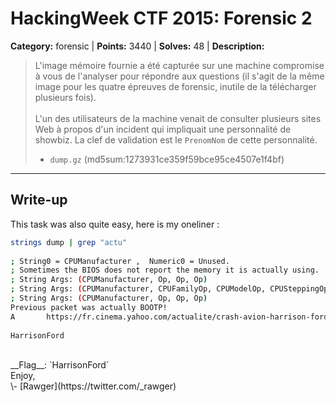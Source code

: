 # HackingWeek CTF 2015: Forensic 2

**Category:** forensic |
**Points:** 3440 |
**Solves:** 48 |
**Description:**


> L'image mémoire fournie a été capturée sur une machine compromise à vous de l'analyser pour répondre aux questions (il s'agit de la même image pour les quatre épreuves de forensic, inutile de la télécharger plusieurs fois).<br>
> <br> 
> L'un des utilisateurs de la machine venait de consulter plusieurs sites Web à propos d'un incident qui impliquait une personnalité de showbiz. La clef de validation est le <code>PrenomNom</code> de cette personnalité.
> 
> * <code>dump.gz</code> (md5sum:1273931ce359f59bce95ce4507e1f4bf)


___

## Write-up

This task was also quite easy, here is my oneliner :<br>
```bash
strings dump | grep "actu"
 
; String0 = CPUManufacturer ,  Numeric0 = Unused.
; Sometimes the BIOS does not report the memory it is actually using.
; String Args: (CPUManufacturer, Op, Op, Op)
; String Args: (CPUManufacturer, CPUFamilyOp, CPUModelOp, CPUSteppingOp,
; String Args: (CPUManufacturer, Op, Op, Op)
Previous packet was actually BOOTP!
A       https://fr.cinema.yahoo.com/actualite/crash-avion-harrison-ford-blesse-070221[...]
 
HarrisonFord
```
<br>
__Flag__: `HarrisonFord`
<br>
Enjoy,<br>
\- [Rawger](https://twitter.com/_rawger) 
